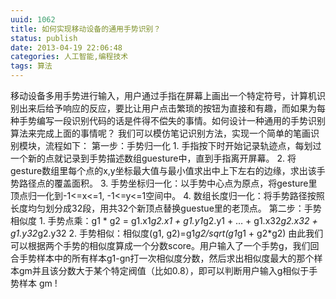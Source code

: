 ```yaml
---
uuid: 1062
title: 如何实现移动设备的通用手势识别？
status: publish
date: 2013-04-19 22:06:48
categories: 人工智能,编程技术
tags: 算法
---
```

移动设备多用手势进行输入，用户通过手指在屏幕上画出一个特定符号，计算机识别出来后给予响应的反应，要比让用户点击繁琐的按钮为直接和有趣，而如果为每种手势编写一段识别代码的话是件得不偿失的事情。如何设计一种通用的手势识别算法来完成上面的事情呢？ 我们可以模仿笔记识别方法，实现一个简单的笔画识别模块，流程如下： 第一步：手势归一化 1\.
手指按下时开始记录轨迹点，每划过一个新的点就记录到手势描述数组guesture中，直到手指离开屏幕。 2\. 将gesture数组里每个点的x,y坐标最大值与最小值求出中上下左右的边缘，求出该手势路径点的覆盖面积。 3\. 手势坐标归一化：以手势中心点为原点，将gesture里顶点归一化到-1<=x<=1, -1<=y<=1空间中。 4\.
数组长度归一化：将手势路径按照长度均匀划分成32段，用共32个新顶点替换guestue里的老顶点。 第二步：手势相似度 1\. 手势点乘：g1 * g2 = g1.x1*g2.x1 + g1.y1*g2.y1 + … + g1.x32*g2.x32 + g1.y32*g2.y32 2\. 手势相似：相似度(g1, g2)=g1*g2/sqrt(g1*g1 + g2*g2)
由此我们可以根据两个手势的相似度算成一个分数score。用户输入了一个手势g，我们回合手势样本中的所有样本g1-gn打一次相似度分数，然后求出相似度最大的那个样本gm并且该分数大于某个特定阀值（比如0.8），即可以判断用户输入g相似于手势样本 gm !

